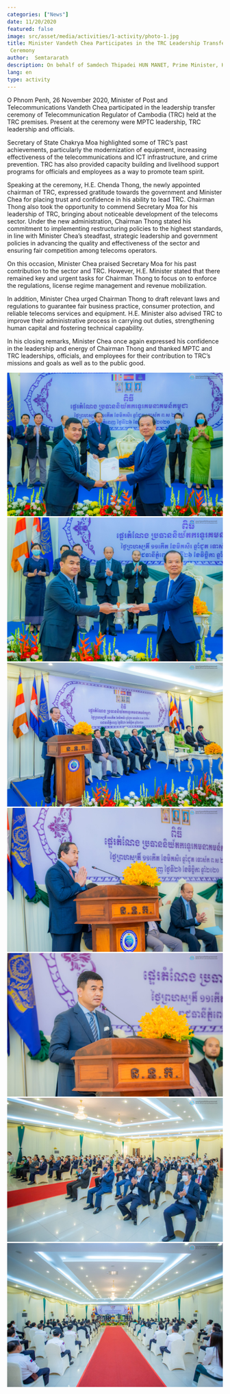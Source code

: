 ```yaml
---
categories: ["News"]
date: 11/20/2020
featured: false
image: src/asset/media/activities/1-activity/photo-1.jpg
title: Minister Vandeth Chea Participates in the TRC Leadership Transfer
 Ceremony
author:  Semtararath
description: On behalf of Samdech Thipadei HUN MANET, Prime Minister, H.E. Santibandit Neth Savoeun, Deputy Prime Minister has presided over the meeting.
lang: en
type: activity
---
```


O Phnom Penh, 26 November 2020, Minister of Post and
 Telecommunications Vandeth Chea participated in the leadership transfer
 ceremony of Telecommunication Regulator of Cambodia (TRC) held at the
 TRC premises. Present at the ceremony were MPTC leadership, TRC
 leadership and officials.

 Secretary of State Chakrya Moa highlighted some of TRC’s past
 achievements, particularly the modernization of equipment, increasing
 effectiveness of the telecommunications and ICT infrastructure, and crime
 prevention. TRC has also provided capacity building and livelihood support
 programs for officials and employees as a way to promote team spirit.

  Speaking at the ceremony, H.E. Chenda Thong, the newly appointed
 chairman of TRC, expressed gratitude towards the government and Minister
 Chea for placing trust and confidence in his ability to lead TRC. Chairman
 Thong also took the opportunity to commend Secretary Moa for his leadership
 of TRC, bringing about noticeable development of the telecoms sector. Under
 the new administration, Chairman Thong stated his commitment to
 implementing restructuring policies to the highest standards, in line with
 Minister Chea’s steadfast, strategic leadership and government policies in
 advancing the quality and effectiveness of the sector and ensuring fair
 competition among telecoms operators.

  On this occasion, Minister Chea praised Secretary Moa for his past
 contribution to the sector and TRC. However, H.E. Minister stated that there
 remained key and urgent tasks for Chairman Thong to focus on to enforce the
 regulations, license regime management and revenue mobilization.

 In addition, Minister Chea urged Chairman Thong to draft relevant laws and
 regulations to guarantee fair business practice, consumer protection, and
 reliable telecoms services and equipment. H.E. Minister also advised TRC to
 improve their administrative process in carrying out duties, strengthening
 human capital and fostering technical capability.

 In his closing remarks, Minister Chea once again expressed his confidence in
 the leadership and energy of Chairman Thong and thanked MPTC and TRC
 leaderships, officials, and employees for their contribution to TRC’s missions
 and goals as well as to the public good.

![photo 2](src/asset/media/activities/1-activity/photo-1.jpg)
![photo 3](src/asset/media/activities/1-activity/photo-2.jpg)
![photo 4](src/asset/media/activities/1-activity/photo-3.jpg)
![photo 5](src/asset/media/activities/1-activity/photo-4.jpg)
![photo 6](src/asset/media/activities/1-activity/photo-5.jpg)
![photo 7](src/asset/media/activities/1-activity/photo-6.jpg)
![photo 8](src/asset/media/activities/1-activity/photo-7.jpg)
